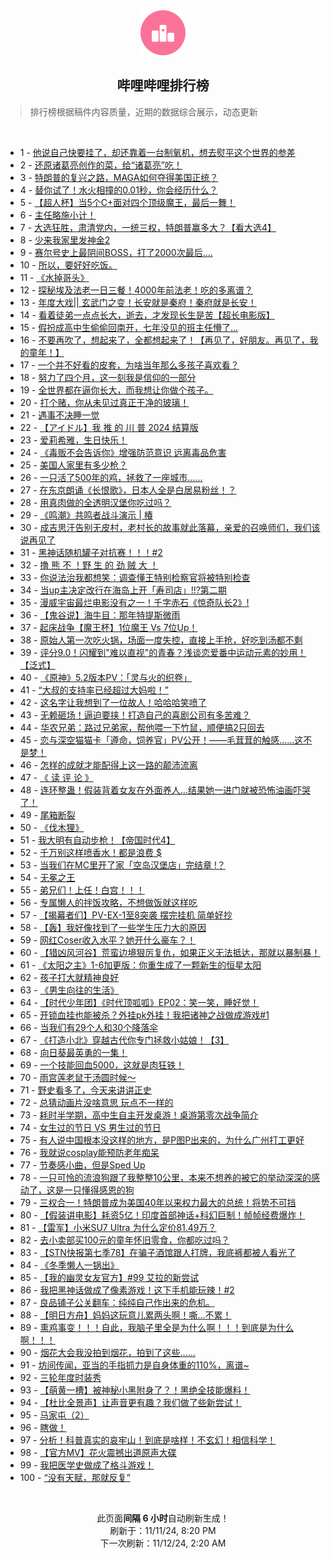 <div align="center">
    <img src="./assets/icon_rank.png" alt="logo" />
    <h2>哔哩哔哩排行榜</h>
</div>

> 排行榜根据稿件内容质量，近期的数据综合展示，动态更新

<br />

<ul><li><span>1 - <a href=https://www.bilibili.com/BV1TnD2YCEwu>他说自己快要挂了，却还靠着一台制氧机，想去熨平这个世界的参差</a></span></li><li><span>2 - <a href=https://www.bilibili.com/BV1vwDZYsEbY>还原诸葛亮创作的菜，给“诸葛亮”吃！</a></span></li><li><span>3 - <a href=https://www.bilibili.com/BV1x2DBYXEKK>特朗普的复兴之路，MAGA如何夺得美国正统？</a></span></li><li><span>4 - <a href=https://www.bilibili.com/BV1XQDvYQEjn>替你试了！水火相撞的0.01秒，你会经历什么？</a></span></li><li><span>5 - <a href=https://www.bilibili.com/BV19WmBYoEy4>【超人杯】当5个C+面对四个顶级魔王，最后一舞！</a></span></li><li><span>6 - <a href=https://www.bilibili.com/BV17PDzY3E6s>主任略施小计！</a></span></li><li><span>7 - <a href=https://www.bilibili.com/BV1iAmqYpEFk>大选狂胜，肃清党内，一统三权，特朗普赢多大？【看大选4】</a></span></li><li><span>8 - <a href=https://www.bilibili.com/BV1voDaYQE94>少来我家里发神金2</a></span></li><li><span>9 - <a href=https://www.bilibili.com/BV1ewDdY2E7m>赛尔号史上最阴间BOSS，打了2000次最后....</a></span></li><li><span>10 - <a href=https://www.bilibili.com/BV1n7DSYGE41>所以，要好好吃饭。</a></span></li><li><span>11 - <a href=https://www.bilibili.com/BV1jrDZYZE33>《水掉哥头》</a></span></li><li><span>12 - <a href=https://www.bilibili.com/BV14NDfYGEBE>探秘埃及法老一日三餐！4000年前法老！吃的多离谱？</a></span></li><li><span>13 - <a href=https://www.bilibili.com/BV18YDaYuEF5>年度大戏||&nbsp;玄武门之变！长安就是秦府！秦府就是长安！</a></span></li><li><span>14 - <a href=https://www.bilibili.com/BV1wXDoYaExN>看着徒弟一点点长大，逝去，才发现长生是苦【超长电影版】</a></span></li><li><span>15 - <a href=https://www.bilibili.com/BV1bgDdY3EXE>假扮成高中生偷偷回南开，七年没见的班主任懵了…</a></span></li><li><span>16 - <a href=https://www.bilibili.com/BV1XZyFYuE6t>不要再吹了，想起来了，全都想起来了！【再见了，好朋友。再见了，我的童年！】</a></span></li><li><span>17 - <a href=https://www.bilibili.com/BV1qFDZYoEdH>一个并不好看的皮套，为啥当年那么多孩子喜欢看？</a></span></li><li><span>18 - <a href=https://www.bilibili.com/BV1tNDSYnERo>努力了四个月，这一刻我是信仰的一部分</a></span></li><li><span>19 - <a href=https://www.bilibili.com/BV13iDLYwEiu>全世界都在逼你长大，而我想让你做个孩子。</a></span></li><li><span>20 - <a href=https://www.bilibili.com/BV1E8D9YSE9b>打个赌，你从未见过真正干净的玻璃！</a></span></li><li><span>21 - <a href=https://www.bilibili.com/BV1A8DqY1EZN>遇事不决睡一觉</a></span></li><li><span>22 - <a href=https://www.bilibili.com/BV1Q9DUYZEGX>【アイドル】我&nbsp;推&nbsp;的&nbsp;川&nbsp;普&nbsp;2024&nbsp;结算版</a></span></li><li><span>23 - <a href=https://www.bilibili.com/BV1gfmrYhEJN>爱莉希雅，生日快乐！</a></span></li><li><span>24 - <a href=https://www.bilibili.com/BV1mJDdYNEMV>《毒贩不会告诉你》增强防范意识&nbsp;远离毒品危害</a></span></li><li><span>25 - <a href=https://www.bilibili.com/BV1aiDBY8EeY>美国人家里有多少枪？</a></span></li><li><span>26 - <a href=https://www.bilibili.com/BV1MZDvYUEFU>一只活了500年的鸡，拯救了一座城市……</a></span></li><li><span>27 - <a href=https://www.bilibili.com/BV18fD5Y4EfQ>在东京朗诵《长恨歌》，日本人全是白居易粉丝！？</a></span></li><li><span>28 - <a href=https://www.bilibili.com/BV1A2DoYiEd3>用真肉做的全透明汉堡你吃过吗？</a></span></li><li><span>29 - <a href=https://www.bilibili.com/BV1VuDZYDE9L>《鸣潮》共鸣者战斗演示&nbsp;|&nbsp;椿</a></span></li><li><span>30 - <a href=https://www.bilibili.com/BV1wGDfYqEye>成吉思汗告别无皮村，老村长的故事就此落幕，亲爱的召唤师们，我们该说再见了</a></span></li><li><span>31 - <a href=https://www.bilibili.com/BV1vEDCY7EFb>黑神话随机罐子对抗赛！！！#2</a></span></li><li><span>32 - <a href=https://www.bilibili.com/BV1p8DZYKE94>撸&nbsp;熊&nbsp;不&nbsp;！野&nbsp;生&nbsp;的&nbsp;劲&nbsp;贼&nbsp;大&nbsp;！</a></span></li><li><span>33 - <a href=https://www.bilibili.com/BV1yUDBYHEQp>你说法治我都想笑：调查懂王特别检察官将被特别检查</a></span></li><li><span>34 - <a href=https://www.bilibili.com/BV1vEDeYxEUC>当up主决定改行在海岛上开「寿司店」!!?第二期</a></span></li><li><span>35 - <a href=https://www.bilibili.com/BV1vEDaYmE7F>漫威宇宙最烂电影没有之一！千字赤石《惊奇队长2》!</a></span></li><li><span>36 - <a href=https://www.bilibili.com/BV1kQDoYwEBw>【鬼谷说】海牛目：那年特提斯微雨</a></span></li><li><span>37 - <a href=https://www.bilibili.com/BV1PwDeYMEnb>起床战争【魔王杯】1位魔王&nbsp;Vs&nbsp;7位Up！</a></span></li><li><span>38 - <a href=https://www.bilibili.com/BV1tYDaYMELf>原始人第一次吃火锅，场面一度失控，直接上手抢，好吃到汤都不剩</a></span></li><li><span>39 - <a href=https://www.bilibili.com/BV1ySDBYDEqp>评分9.0！闪耀到&quot;难以直视&quot;的青春？浅谈恋爱番中运动元素的妙用！【泛式】</a></span></li><li><span>40 - <a href=https://www.bilibili.com/BV1KKDfYrExz>《原神》5.2版本PV：「灵与火的织卷」</a></span></li><li><span>41 - <a href=https://www.bilibili.com/BV13eDmYXEtZ>“大叔的支持率已经超过大妈啦！”</a></span></li><li><span>42 - <a href=https://www.bilibili.com/BV1ayDgYnESG>这名字让我想到了一位故人！哈哈哈笑喷了</a></span></li><li><span>43 - <a href=https://www.bilibili.com/BV16MmiYcEmw>无赖砸场！逼迫要挟！打造自己的喜剧公司有多苦难？</a></span></li><li><span>44 - <a href=https://www.bilibili.com/BV1waDqY5ExW>华农兄弟：路过兄弟家，帮他喂一下竹鼠，顺便搞2只回去</a></span></li><li><span>45 - <a href=https://www.bilibili.com/BV1AWDYYPEYe>恋与深空猫猫卡「遵命，饲养官」PV公开！——毛茸茸的触感……这不是梦！</a></span></li><li><span>46 - <a href=https://www.bilibili.com/BV13WDTYME5u>怎样的成就才能配得上这一路的颠沛流离</a></span></li><li><span>47 - <a href=https://www.bilibili.com/BV1pMDmY6Eho>《&nbsp;读&nbsp;评&nbsp;论&nbsp;》</a></span></li><li><span>48 - <a href=https://www.bilibili.com/BV1eKDZYQEqn>连环整蛊！假装背着女友在外面养人…结果她一进门就被恐怖油画吓哭了！</a></span></li><li><span>49 - <a href=https://www.bilibili.com/BV1Q9DUYZEpV>尾箱断裂</a></span></li><li><span>50 - <a href=https://www.bilibili.com/BV14JDdYNECE>《伐木狸》</a></span></li><li><span>51 - <a href=https://www.bilibili.com/BV14CDBYREeG>我大明有自动步枪！【帝国时代4】</a></span></li><li><span>52 - <a href=https://www.bilibili.com/BV12GD6Y9E3F>千万别这样喷香水！都是浪费&nbsp;$</a></span></li><li><span>53 - <a href=https://www.bilibili.com/BV1ojDCYUEQy>当我们在MC里开了家「空岛汉堡店」完结章&nbsp;!？</a></span></li><li><span>54 - <a href=https://www.bilibili.com/BV1ZdDoYbE1W>无冕之王</a></span></li><li><span>55 - <a href=https://www.bilibili.com/BV1piDUY3Ea9>弟兄们！上任！白宫！！！</a></span></li><li><span>56 - <a href=https://www.bilibili.com/BV1xKDfYrENB>专属懒人的拌饭攻略，不想做饭就这样吃</a></span></li><li><span>57 - <a href=https://www.bilibili.com/BV1d2DZYsEz8>【揭幕者们】PV-EX-1至8突袭&nbsp;摆完挂机&nbsp;简单好抄</a></span></li><li><span>58 - <a href=https://www.bilibili.com/BV1a3DZYJEoh>【轰】我好像找到了一些学生压力大的原因</a></span></li><li><span>59 - <a href=https://www.bilibili.com/BV1iLDaYSEyj>网红Coser收入水平？她开什么豪车？！</a></span></li><li><span>60 - <a href=https://www.bilibili.com/BV1UVDdYuEHh>【猎凶风河谷】荒蛮边境狠厉复仇，如果正义无法抵达，那就以暴制暴！</a></span></li><li><span>61 - <a href=https://www.bilibili.com/BV16tDkYHEMr>《太阳之主》1-6加更版：你重生成了一颗新生的恒星太阳</a></span></li><li><span>62 - <a href=https://www.bilibili.com/BV1i8DBYeEER>孩子打大就精神良好</a></span></li><li><span>63 - <a href=https://www.bilibili.com/BV1GBDQYiEmP>《男生向往的生活》</a></span></li><li><span>64 - <a href=https://www.bilibili.com/BV1gfDZYjEAs>【时代少年团】《时代顶呱呱》EP02：笑一笑，睡好觉！</a></span></li><li><span>65 - <a href=https://www.bilibili.com/BV1bLDZY1Ena>开锁血挂也能被杀？外挂pk外挂！我把诸神之战做成游戏#1</a></span></li><li><span>66 - <a href=https://www.bilibili.com/BV1q2DUYYEap>当我们有29个人和30个降落伞</a></span></li><li><span>67 - <a href=https://www.bilibili.com/BV1xzDaYPE2Z>《打造小北》穿越古代你专门拯救小姑娘！【3】</a></span></li><li><span>68 - <a href=https://www.bilibili.com/BV1V2DZYsEqm>向日葵最英勇的一集！</a></span></li><li><span>69 - <a href=https://www.bilibili.com/BV1AHDYYvE4d>一个技能回血5000，这就是肉狂铁！</a></span></li><li><span>70 - <a href=https://www.bilibili.com/BV1czDzY7E3w>雨宫莲老鼠干汤圆时候～</a></span></li><li><span>71 - <a href=https://www.bilibili.com/BV1uBSXYaEUK>野史看多了，今天来讲讲正史</a></span></li><li><span>72 - <a href=https://www.bilibili.com/BV1F6D5Y6EAN>总猜动画片没啥意思&nbsp;玩点不一样的</a></span></li><li><span>73 - <a href=https://www.bilibili.com/BV1PSDVYyEjy>耗时半学期，高中生自主开发桌游！桌游第零次战争简介</a></span></li><li><span>74 - <a href=https://www.bilibili.com/BV12sDZYzEnk>女生过的节日&nbsp;VS&nbsp;男生过的节日</a></span></li><li><span>75 - <a href=https://www.bilibili.com/BV1WADnYFE5n>有人说中国根本没这样的地方，是P图P出来的，为什么广州打工更好</a></span></li><li><span>76 - <a href=https://www.bilibili.com/BV1CQDBYJEbf>我就说cosplay能预防老年痴呆</a></span></li><li><span>77 - <a href=https://www.bilibili.com/BV1JhDdYoEM6>节奏感小曲，但是Sped&nbsp;Up</a></span></li><li><span>78 - <a href=https://www.bilibili.com/BV1q5DaYnExH>一只可怜的流浪狗跟了我整整10公里，本来不想养的被它的举动深深的感动了，这是一只懂得感恩的狗</a></span></li><li><span>79 - <a href=https://www.bilibili.com/BV1nfDSY5Evw>三权合一！特朗普成为美国40年以来权力最大的总统！将势不可挡</a></span></li><li><span>80 - <a href=https://www.bilibili.com/BV13XDZYnEF9>【假装讲电影】耗资5亿！印度首部神话+科幻巨制！帧帧经费爆炸！</a></span></li><li><span>81 - <a href=https://www.bilibili.com/BV15kDdYJETH>【雷军】小米SU7&nbsp;Ultra&nbsp;为什么定价81.49万？</a></span></li><li><span>82 - <a href=https://www.bilibili.com/BV1NUDmYVESh>去小卖部买100元的童年怀旧零食，你都吃过吗？</a></span></li><li><span>83 - <a href=https://www.bilibili.com/BV1EvmqYhEAs>【STN快报第七季78】在骗子酒馆跟人打牌，我底裤都被人看光了</a></span></li><li><span>84 - <a href=https://www.bilibili.com/BV1XoDUYdEPP>《冬季懒人一锅出》</a></span></li><li><span>85 - <a href=https://www.bilibili.com/BV1utDrYYERd>【我的幽灵女友官方】#99&nbsp;艾拉的新尝试</a></span></li><li><span>86 - <a href=https://www.bilibili.com/BV1XuDvYHE8q>我把黑神话做成了像素游戏！这下手机能玩辣！#2</a></span></li><li><span>87 - <a href=https://www.bilibili.com/BV1YMDZYnEo8>良品铺子公关翻车：纯纯自己作出来的危机。</a></span></li><li><span>88 - <a href=https://www.bilibili.com/BV1WPDoYNENR>【明日方舟】妈妈这玩意儿累两头啊！嘶...不累！</a></span></li><li><span>89 - <a href=https://www.bilibili.com/BV1rVDBYLE91>熏鸡事变！！！自此，我脑子里全是为什么啊！！！到底是为什么啊！！！</a></span></li><li><span>90 - <a href=https://www.bilibili.com/BV1aNDYYjE3H>烟花大会我没拍到烟花，拍到了这些……</a></span></li><li><span>91 - <a href=https://www.bilibili.com/BV1mLDYYzEBx>坊间传闻，亚当的手指抓力是自身体重的110%，离谱~</a></span></li><li><span>92 - <a href=https://www.bilibili.com/BV1LzDHYWEJa>三轮年度时装秀</a></span></li><li><span>93 - <a href=https://www.bilibili.com/BV1x4mzYyEbE>【萌黄一槽】被神秘小黑附身了？！黑绝全技能爆料！</a></span></li><li><span>94 - <a href=https://www.bilibili.com/BV1rhDdYoEtf>【杜比全景声】让声音更有趣？我们做了些新尝试！</a></span></li><li><span>95 - <a href=https://www.bilibili.com/BV12dDhYYEDC>马家屯（2）</a></span></li><li><span>96 - <a href=https://www.bilibili.com/BV1fZDVYMEG6>瞎做！</a></span></li><li><span>97 - <a href=https://www.bilibili.com/BV1kZDBYLEm3>分析！科普真实的哀牢山！到底是啥样！不玄幻！相信科学！</a></span></li><li><span>98 - <a href=https://www.bilibili.com/BV1fkDzY5Ea4>【官方MV】花火震撼出道原声大碟</a></span></li><li><span>99 - <a href=https://www.bilibili.com/BV1LrDZYZErQ>我把医学史做成了格斗游戏！</a></span></li><li><span>100 - <a href=https://www.bilibili.com/BV1YKDZYQEpB>“没有天赋，那就反复”</a></span></li></ul>

<br />

<p align=center>此页面<strong>间隔 6 小时</strong>自动刷新生成！<br>刷新于：11/11/24, 8:20 PM<br>下一次刷新：11/12/24, 2:20 AM</p>